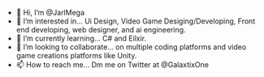 - 👋 Hi, I’m @JarlMega
- 👀 I’m interested in... Ui Design, Video Game Desiging/Developing, Front end developing, web designer, and ai engineering.
- 🌱 I’m currently learning... C# and Eilxir.
- 💞️ I’m looking to collaborate... on multiple coding platforms and video game creations platforms like Unity.
- 📫 How to reach me... Dm me on Twitter at @GalaxtixOne

<!---
JarlMega/JarlMega is a ✨ special ✨ repository because its `README.md` (this file) appears on your GitHub profile.
You can click the Preview link to take a look at your changes.
--->
